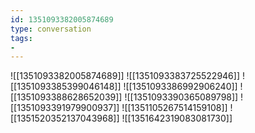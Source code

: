 ```yaml
---
id: 1351093382005874689
type: conversation
tags:
- 
---
```

![[1351093382005874689]]
![[1351093383725522946]]
![[1351093385399046148]]
![[1351093386992906240]]
![[1351093388628652039]]
![[1351093390365089798]]
![[1351093391979900937]]
![[1351105267514159108]]
![[1351520352137043968]]
![[1351642319083081730]]

